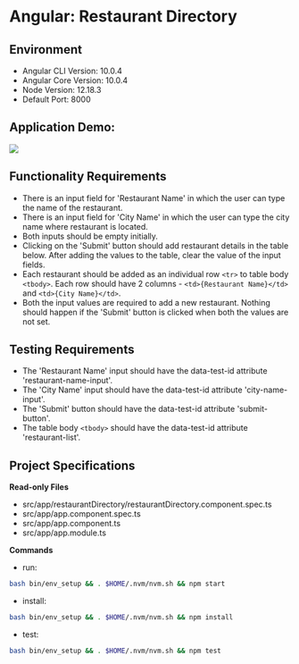 # Angular: Restaurant Directory

## Environment 

- Angular CLI Version: 10.0.4
- Angular Core Version: 10.0.4
- Node Version: 12.18.3
- Default Port: 8000

## Application Demo:

![](https://hrcdn.net/s3_pub/istreet-assets/lFDLpBF_YMPHSNM8JHWR6w/restaurant-directory.gif)

## Functionality Requirements

- There is an input field for 'Restaurant Name' in which the user can type the name of the restaurant.
- There is an input field for 'City Name' in which the user can type the city name where restaurant is located.
- Both inputs should be empty initially.
- Clicking on the 'Submit' button should add restaurant details in the table below. After adding the values to the table, clear the value of the input fields.
- Each restaurant should be added as an individual row `<tr>` to table body `<tbody>`. Each row should have 2 columns - `<td>{Restaurant Name}</td>` and `<td>{City Name}</td>`.
- Both the input values are required to add a new restaurant. Nothing should happen if the 'Submit' button is clicked when both the values are not set.


## Testing Requirements

- The 'Restaurant Name' input should have the data-test-id attribute 'restaurant-name-input'.
- The 'City Name' input should have the data-test-id attribute 'city-name-input'.
- The 'Submit' button should have the data-test-id attribute 'submit-button'.
- The table body `<tbody>` should have the data-test-id attribute 'restaurant-list'.

## Project Specifications

**Read-only Files**
- src/app/restaurantDirectory/restaurantDirectory.component.spec.ts
- src/app/app.component.spec.ts
- src/app/app.component.ts
- src/app/app.module.ts

**Commands**
- run: 
```bash
bash bin/env_setup && . $HOME/.nvm/nvm.sh && npm start
```
- install: 
```bash
bash bin/env_setup && . $HOME/.nvm/nvm.sh && npm install
```
- test: 
```bash
bash bin/env_setup && . $HOME/.nvm/nvm.sh && npm test
```
